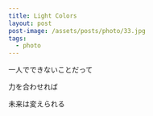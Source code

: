 ```yaml
---
title: Light Colors
layout: post
post-image: /assets/posts/photo/33.jpg
tags:
  - photo
---
```


一人でできないことだって

力を合わせれば

未来は変えられる